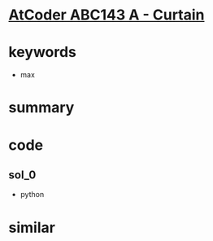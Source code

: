 # [AtCoder ABC143 A - Curtain](https://atcoder.jp/contests/abc143/tasks/abc143_a)


# keywords 
- max 

# summary


# code 
## sol_0
- python


# similar